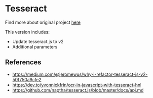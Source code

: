 # Tesseract

Find more about original project [here](https://github.com/sjoerdvanderhoorn/node-red-contrib-tesseract)

This version includes:
 * Update tesseract.js to v2
 * Additional parameters

## References 

 * https://medium.com/@jeromewus/why-i-refactor-tesseract-js-v2-50f750a9cfe2
 * https://dev.to/yvonnickfrin/ocr-in-javascript-with-tesseract-hnl
 * https://github.com/naptha/tesseract.js/blob/master/docs/api.md
 
